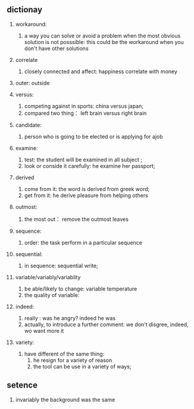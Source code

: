 
## dictionay

1. workaround:
   1. a way you can solve or avoid a problem when the most obvious solution is not posssible: this could be the workaround  when you don't have other solutions
2. correlate
   1. closely connected and affect: happiness correlate with money
3. outer: outside
4. versus:
    1. competing against in sports: china versus japan;
    2. compared two thing： left brain versus right brain

5. candidate:
    1. person who is going to be elected or is applying for ajob

6. examine:
   1. test: the student will be examined in all subject ;
   2. look or conside it carefully: he examine her passport;

7. derived
   1. come from it: the word is derived from greek word;
   2. get from it: he derive pleasure from helping others
8. outmost:
   1. the most out： remove  the outmost leaves
9. sequence:
    1. order: the task perform in a particular sequence
10. sequential:
    1. in sequence: sequential write;
11. variable/variably/variablity
    1. be able/likely to change:  variable  temperature
    2. the quality of variable:
12. indeed:
    1. really : was he angry? indeed he was
    2. actually, to introduce a further comment: we don't disgree, indeed, wo want more it

13. variety:
    1. have different of the same thing:
        1. he resign for a variety of reason
        2. the tool can be use in a variety of ways;

## setence

1. invariably the background was the same
